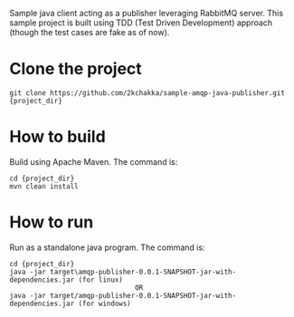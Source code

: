 Sample java client acting as a publisher leveraging RabbitMQ server. This sample project is built using TDD (Test Driven Development) approach (though the test cases are fake as of now).

Clone the project
=================
	git clone https://github.com/2kchakka/sample-amqp-java-publisher.git {project_dir}

How to build
============
Build using Apache Maven. The command is:<br/>

	cd {project_dir}
	mvn clean install

How to run
==========
Run as a standalone java program. The command is:<br/>

	cd {project_dir}
	java -jar target\amqp-publisher-0.0.1-SNAPSHOT-jar-with-dependencies.jar (for linux)
                                   OR
	java -jar target/amqp-publisher-0.0.1-SNAPSHOT-jar-with-dependencies.jar (for windows)


 
